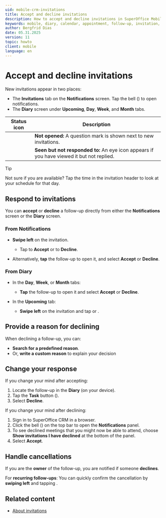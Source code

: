 ```yaml
---
uid: mobile-crm-invitations
title: Accept and decline invitations
description: How to accept and decline invitations in SuperOffice Mobile CRM.
keywords: mobile, diary, calendar, appointment, follow-up, invitation, meeting, attendee, participant
author: Bergfrid Dias
date: 05.31.2025
version: 11
topic: howto
client: mobile
language: en
---
```


# Accept and decline invitations

New invitations appear in two places:

* The **Invitations** tab on the **Notifications** screen. Tap the bell (<i class="ph ph-bell" aria-hidden="true"></i>) to open notifications.
* The **Diary** screen under **Upcoming**, **Day**, **Week**, and **Month** tabs.

| Status icon | Description |
|:-:|---|
| <i class="ph ph-question" aria-label="Question mark"></i> | **Not opened:** A question mark is shown next to new invitations. |
| <i class="ph ph-eye" aria-label="Eye"></i> | **Seen but not responded to:** An eye icon appears if you have viewed it but not replied. |

> [!TIP]
> Not sure if you are available? Tap the time in the invitation header to look at your schedule for that day.

## Respond to invitations

You can **accept** or **decline** a follow-up directly from either the **Notifications** screen or the **Diary** screen.

### From Notifications

* **Swipe left** on the invitation.
  * Tap <i class="ph ph-check" aria-label="Checkmark"></i> to **Accept** or <i class="ph ph-x" aria-label="Red X"></i> to **Decline**.

* Alternatively, **tap** the follow-up to open it, and select **Accept** or **Decline**.

### From Diary

* In the **Day**, **Week**, or **Month** tabs:
  * **Tap** the follow-up to open it and select **Accept** or **Decline**.

* In the **Upcoming** tab:
  * **Swipe left** on the invitation and tap <i class="ph ph-check" aria-label="Checkmark"></i> or <i class="ph ph-x" aria-label="Red X"></i>.

## Provide a reason for declining

When declining a follow-up, you can:

* **Search for a predefined reason**.
* Or, **write a custom reason** to explain your decision

## Change your response

If you change your mind after accepting:

1. Locate the follow-up in the **Diary** (on your device).
1. Tap the **Task** button (<i class="ph ph-dots-three-circle-vertical" aria-label="Task menu"></i>).
1. Select **Decline**.

If you change your mind after declining:

1. Sign in to SuperOffice CRM in a browser.
1. Click the bell (<i class="ph ph-bell" aria-hidden="true"></i>) on the top bar to open the **Notifications** panel.
1. To see declined meetings that you might now be able to attend, choose **Show invitations I have declined** at the bottom of the panel.
1. Select **Accept**.

## Handle cancellations

If you are the **owner** of the follow-up, you are notified if someone **declines**.

For **recurring follow-ups**: You can quickly confirm the cancellation by **swiping left** and tapping <i class="ph ph-check" aria-label="Checkmark"></i>.

## Related content

* [About invitations][1]

<!-- Referenced links -->
[1]: ../../../diary/learn/invitation/index.md

<!-- Referenced images -->
